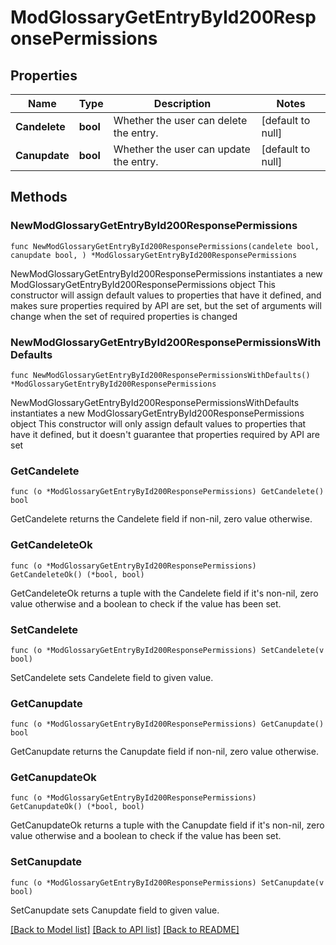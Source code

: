 # ModGlossaryGetEntryById200ResponsePermissions

## Properties

Name | Type | Description | Notes
------------ | ------------- | ------------- | -------------
**Candelete** | **bool** | Whether the user can delete the entry. | [default to null]
**Canupdate** | **bool** | Whether the user can update the entry. | [default to null]

## Methods

### NewModGlossaryGetEntryById200ResponsePermissions

`func NewModGlossaryGetEntryById200ResponsePermissions(candelete bool, canupdate bool, ) *ModGlossaryGetEntryById200ResponsePermissions`

NewModGlossaryGetEntryById200ResponsePermissions instantiates a new ModGlossaryGetEntryById200ResponsePermissions object
This constructor will assign default values to properties that have it defined,
and makes sure properties required by API are set, but the set of arguments
will change when the set of required properties is changed

### NewModGlossaryGetEntryById200ResponsePermissionsWithDefaults

`func NewModGlossaryGetEntryById200ResponsePermissionsWithDefaults() *ModGlossaryGetEntryById200ResponsePermissions`

NewModGlossaryGetEntryById200ResponsePermissionsWithDefaults instantiates a new ModGlossaryGetEntryById200ResponsePermissions object
This constructor will only assign default values to properties that have it defined,
but it doesn't guarantee that properties required by API are set

### GetCandelete

`func (o *ModGlossaryGetEntryById200ResponsePermissions) GetCandelete() bool`

GetCandelete returns the Candelete field if non-nil, zero value otherwise.

### GetCandeleteOk

`func (o *ModGlossaryGetEntryById200ResponsePermissions) GetCandeleteOk() (*bool, bool)`

GetCandeleteOk returns a tuple with the Candelete field if it's non-nil, zero value otherwise
and a boolean to check if the value has been set.

### SetCandelete

`func (o *ModGlossaryGetEntryById200ResponsePermissions) SetCandelete(v bool)`

SetCandelete sets Candelete field to given value.


### GetCanupdate

`func (o *ModGlossaryGetEntryById200ResponsePermissions) GetCanupdate() bool`

GetCanupdate returns the Canupdate field if non-nil, zero value otherwise.

### GetCanupdateOk

`func (o *ModGlossaryGetEntryById200ResponsePermissions) GetCanupdateOk() (*bool, bool)`

GetCanupdateOk returns a tuple with the Canupdate field if it's non-nil, zero value otherwise
and a boolean to check if the value has been set.

### SetCanupdate

`func (o *ModGlossaryGetEntryById200ResponsePermissions) SetCanupdate(v bool)`

SetCanupdate sets Canupdate field to given value.



[[Back to Model list]](../README.md#documentation-for-models) [[Back to API list]](../README.md#documentation-for-api-endpoints) [[Back to README]](../README.md)


